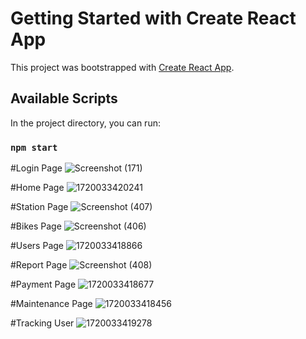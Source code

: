 # Getting Started with Create React App

This project was bootstrapped with [Create React App](https://github.com/facebook/create-react-app).

## Available Scripts

In the project directory, you can run:

### `npm start`

#Login Page 
![Screenshot (171)](https://github.com/user-attachments/assets/37e8324a-e581-4b5d-9c73-1c3af6047e49)

#Home Page
![1720033420241](https://github.com/user-attachments/assets/46b9c2f6-0f8c-4251-8bf1-52218cd21f71)

#Station Page
![Screenshot (407)](https://github.com/user-attachments/assets/ddd8df55-ca1a-436b-8ab7-d9dae4a0b2df)

#Bikes Page
![Screenshot (406)](https://github.com/user-attachments/assets/5f8ce398-166b-4141-9052-09e1cac357f0)

#Users Page
![1720033418866](https://github.com/user-attachments/assets/b9d30864-fcd1-44a4-b5ba-4a023e716eed)


#Report Page
![Screenshot (408)](https://github.com/user-attachments/assets/ac5f15b6-6e89-4e17-9933-5d1926434586)

#Payment Page 
![1720033418677](https://github.com/user-attachments/assets/444f620a-2445-4351-8262-a647dfe1b60b)

#Maintenance Page
![1720033418456](https://github.com/user-attachments/assets/e5fd0210-45d7-40ac-a61e-5de752e546e9)


#Tracking User
![1720033419278](https://github.com/user-attachments/assets/14b5b8f1-81ec-4fce-a81c-39e09dacd017)




